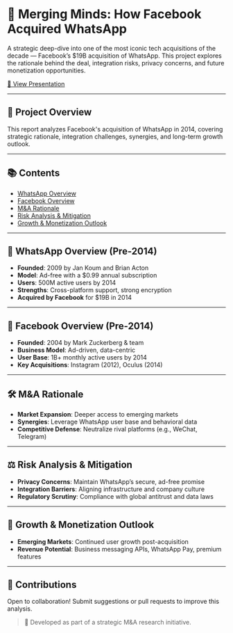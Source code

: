 # 📱 Merging Minds: How Facebook Acquired WhatsApp

A strategic deep-dive into one of the most iconic tech acquisitions of the decade — Facebook’s $19B acquisition of WhatsApp. This project explores the rationale behind the deal, integration risks, privacy concerns, and future monetization opportunities.

[🔗 View Presentation](https://www.canva.com/design/DAGH1uvTejY/294CnB59Kl8ewdyLwiu6Lg/edit)

---

## 🚀 Project Overview
This report analyzes Facebook's acquisition of WhatsApp in 2014, covering strategic rationale, integration challenges, synergies, and long-term growth outlook.

---

## 📚 Contents
- [WhatsApp Overview](#whatsapp-overview)
- [Facebook Overview](#facebook-overview)
- [M&A Rationale](#ma-rationale)
- [Risk Analysis & Mitigation](#risk-analysis--mitigation)
- [Growth & Monetization Outlook](#growth--monetization-outlook)

---

## 📲 WhatsApp Overview (Pre-2014)
- **Founded**: 2009 by Jan Koum and Brian Acton  
- **Model**: Ad-free with a $0.99 annual subscription  
- **Users**: 500M active users by 2014  
- **Strengths**: Cross-platform support, strong encryption  
- **Acquired by Facebook** for $19B in 2014

---

## 📘 Facebook Overview (Pre-2014)
- **Founded**: 2004 by Mark Zuckerberg & team  
- **Business Model**: Ad-driven, data-centric  
- **User Base**: 1B+ monthly active users by 2014  
- **Key Acquisitions**: Instagram (2012), Oculus (2014)

---

## 🛠️ M&A Rationale
- **Market Expansion**: Deeper access to emerging markets  
- **Synergies**: Leverage WhatsApp user base and behavioral data  
- **Competitive Defense**: Neutralize rival platforms (e.g., WeChat, Telegram)

---

## ⚖️ Risk Analysis & Mitigation
- **Privacy Concerns**: Maintain WhatsApp’s secure, ad-free promise  
- **Integration Barriers**: Aligning infrastructure and company culture  
- **Regulatory Scrutiny**: Compliance with global antitrust and data laws

---

## 🌱 Growth & Monetization Outlook
- **Emerging Markets**: Continued user growth post-acquisition  
- **Revenue Potential**: Business messaging APIs, WhatsApp Pay, premium features

---

## 🤝 Contributions
Open to collaboration! Submit suggestions or pull requests to improve this analysis.

> 📝 Developed as part of a strategic M&A research initiative.
